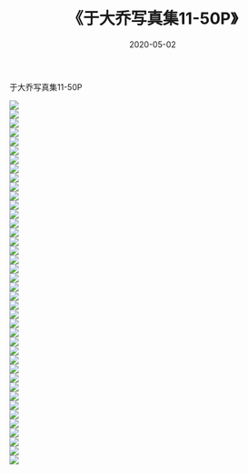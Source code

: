 ﻿---
layout: post
title:  《于大乔写真集11-50P》
date:   2020-05-02
img: http://img.660000.xyz/Sharelink/性感/2020/于大乔写真集11-50P/000.jpg
categories: [美女, 清纯, 唯美]
---

于大乔写真集11-50P

  ![](http://img.660000.xyz/Sharelink/性感/2020/于大乔写真集11-50P/001.jpg) <br> ![](http://img.660000.xyz/Sharelink/性感/2020/于大乔写真集11-50P/002.jpg) <br> ![](http://img.660000.xyz/Sharelink/性感/2020/于大乔写真集11-50P/003.jpg) <br> ![](http://img.660000.xyz/Sharelink/性感/2020/于大乔写真集11-50P/004.jpg) <br> ![](http://img.660000.xyz/Sharelink/性感/2020/于大乔写真集11-50P/005.jpg) <br> ![](http://img.660000.xyz/Sharelink/性感/2020/于大乔写真集11-50P/006.jpg) <br> ![](http://img.660000.xyz/Sharelink/性感/2020/于大乔写真集11-50P/007.jpg) <br> ![](http://img.660000.xyz/Sharelink/性感/2020/于大乔写真集11-50P/008.jpg) <br> ![](http://img.660000.xyz/Sharelink/性感/2020/于大乔写真集11-50P/009.jpg) <br> ![](http://img.660000.xyz/Sharelink/性感/2020/于大乔写真集11-50P/010.jpg) <br> ![](http://img.660000.xyz/Sharelink/性感/2020/于大乔写真集11-50P/011.jpg) <br> ![](http://img.660000.xyz/Sharelink/性感/2020/于大乔写真集11-50P/012.jpg) <br> ![](http://img.660000.xyz/Sharelink/性感/2020/于大乔写真集11-50P/013.jpg) <br> ![](http://img.660000.xyz/Sharelink/性感/2020/于大乔写真集11-50P/014.jpg) <br> ![](http://img.660000.xyz/Sharelink/性感/2020/于大乔写真集11-50P/015.jpg) <br> ![](http://img.660000.xyz/Sharelink/性感/2020/于大乔写真集11-50P/016.jpg) <br> ![](http://img.660000.xyz/Sharelink/性感/2020/于大乔写真集11-50P/017.jpg) <br> ![](http://img.660000.xyz/Sharelink/性感/2020/于大乔写真集11-50P/018.jpg) <br> ![](http://img.660000.xyz/Sharelink/性感/2020/于大乔写真集11-50P/019.jpg) <br> ![](http://img.660000.xyz/Sharelink/性感/2020/于大乔写真集11-50P/020.jpg) <br> ![](http://img.660000.xyz/Sharelink/性感/2020/于大乔写真集11-50P/021.jpg) <br> ![](http://img.660000.xyz/Sharelink/性感/2020/于大乔写真集11-50P/022.jpg) <br> ![](http://img.660000.xyz/Sharelink/性感/2020/于大乔写真集11-50P/023.jpg) <br> ![](http://img.660000.xyz/Sharelink/性感/2020/于大乔写真集11-50P/024.jpg) <br> ![](http://img.660000.xyz/Sharelink/性感/2020/于大乔写真集11-50P/025.jpg) <br> ![](http://img.660000.xyz/Sharelink/性感/2020/于大乔写真集11-50P/026.jpg) <br> ![](http://img.660000.xyz/Sharelink/性感/2020/于大乔写真集11-50P/027.jpg) <br> ![](http://img.660000.xyz/Sharelink/性感/2020/于大乔写真集11-50P/028.jpg) <br> ![](http://img.660000.xyz/Sharelink/性感/2020/于大乔写真集11-50P/029.jpg) <br> ![](http://img.660000.xyz/Sharelink/性感/2020/于大乔写真集11-50P/030.jpg) <br> ![](http://img.660000.xyz/Sharelink/性感/2020/于大乔写真集11-50P/031.jpg) <br> ![](http://img.660000.xyz/Sharelink/性感/2020/于大乔写真集11-50P/032.jpg) <br> ![](http://img.660000.xyz/Sharelink/性感/2020/于大乔写真集11-50P/033.jpg) <br> ![](http://img.660000.xyz/Sharelink/性感/2020/于大乔写真集11-50P/034.jpg) <br> ![](http://img.660000.xyz/Sharelink/性感/2020/于大乔写真集11-50P/035.jpg) <br> ![](http://img.660000.xyz/Sharelink/性感/2020/于大乔写真集11-50P/036.jpg) <br> ![](http://img.660000.xyz/Sharelink/性感/2020/于大乔写真集11-50P/037.jpg) <br> ![](http://img.660000.xyz/Sharelink/性感/2020/于大乔写真集11-50P/038.jpg) <br> ![](http://img.660000.xyz/Sharelink/性感/2020/于大乔写真集11-50P/039.jpg) <br> ![](http://img.660000.xyz/Sharelink/性感/2020/于大乔写真集11-50P/040.jpg) <br>